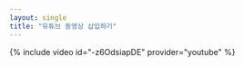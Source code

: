 ```yaml
---
layout: single
title: "유튜브 동영상 삽입하기"
---
```


{% include video id="-z6OdsiapDE" provider="youtube" %}
